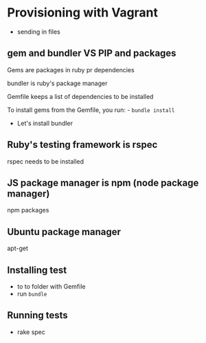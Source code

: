 # Provisioning with Vagrant

- sending in files

## gem and bundler VS PIP and packages
Gems are packages in ruby pr dependencies

bundler is ruby's package manager

Gemfile keeps a list of dependencies to be installed

To install gems from the Gemfile, you run:
    - `bundle install`

* Let's install bundler

## Ruby's testing framework is rspec
rspec needs to be installed

## JS package manager is npm (node package manager)
npm packages

## Ubuntu package manager
apt-get

## Installing test
* to to folder with Gemfile
* run `bundle`

## Running tests
* rake spec